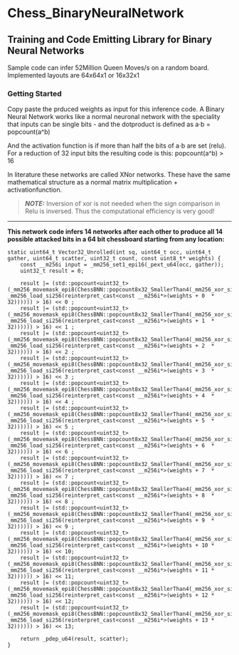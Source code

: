# Chess_BinaryNeuralNetwork
## Training and Code Emitting Library for Binary Neural Networks

Sample code can infer 52Million Queen Moves/s on a random board. 
Implemented layouts are 64x64x1
or 16x32x1

### Getting Started

Copy paste the prduced weights as input for this inference code. 
A Binary Neural Network works like a normal neuronal network with the speciality that inputs can be single bits - 
and the dotproduct is defined as a⋅b = popcount(a^b)

And the activation function is if more than half the bits of a⋅b are set (relu). For a reduction of 32 input bits the resulting code is this:
popcount(a^b) > 16

In literature these networks are called XNor networks. These have the same mathematical structure as a normal matrix multiplication + activationfunction. 
> **_NOTE:_** Inversion of xor is not needed when the sign comparison in Relu is inversed. Thus the computational efficiency is very good!
---
**This network code infers 14 networks after each other to produce all 14 possible attacked bits in a 64 bit chessboard starting from any location:**

```
static uint64_t Vector32_Unrolled(int sq, uint64_t occ, uint64_t gather, uint64_t scatter, uint32_t count, const uint8_t* weights) {
	const __m256i input = _mm256_set1_epi16(_pext_u64(occ, gather));
	uint32_t result = 0;

	result |= (std::popcount<uint32_t>(_mm256_movemask_epi8(ChessBNN::popcount8x32_SmallerThan4(_mm256_xor_si256(input, _mm256_load_si256(reinterpret_cast<const __m256i*>(weights + 0  * 32)))))) > 16) << 0 ;
	result |= (std::popcount<uint32_t>(_mm256_movemask_epi8(ChessBNN::popcount8x32_SmallerThan4(_mm256_xor_si256(input, _mm256_load_si256(reinterpret_cast<const __m256i*>(weights + 1  * 32)))))) > 16) << 1 ;
	result |= (std::popcount<uint32_t>(_mm256_movemask_epi8(ChessBNN::popcount8x32_SmallerThan4(_mm256_xor_si256(input, _mm256_load_si256(reinterpret_cast<const __m256i*>(weights + 2  * 32)))))) > 16) << 2 ;
	result |= (std::popcount<uint32_t>(_mm256_movemask_epi8(ChessBNN::popcount8x32_SmallerThan4(_mm256_xor_si256(input, _mm256_load_si256(reinterpret_cast<const __m256i*>(weights + 3  * 32)))))) > 16) << 3 ;
	result |= (std::popcount<uint32_t>(_mm256_movemask_epi8(ChessBNN::popcount8x32_SmallerThan4(_mm256_xor_si256(input, _mm256_load_si256(reinterpret_cast<const __m256i*>(weights + 4  * 32)))))) > 16) << 4 ;
	result |= (std::popcount<uint32_t>(_mm256_movemask_epi8(ChessBNN::popcount8x32_SmallerThan4(_mm256_xor_si256(input, _mm256_load_si256(reinterpret_cast<const __m256i*>(weights + 5  * 32)))))) > 16) << 5 ;
	result |= (std::popcount<uint32_t>(_mm256_movemask_epi8(ChessBNN::popcount8x32_SmallerThan4(_mm256_xor_si256(input, _mm256_load_si256(reinterpret_cast<const __m256i*>(weights + 6  * 32)))))) > 16) << 6 ;
	result |= (std::popcount<uint32_t>(_mm256_movemask_epi8(ChessBNN::popcount8x32_SmallerThan4(_mm256_xor_si256(input, _mm256_load_si256(reinterpret_cast<const __m256i*>(weights + 7  * 32)))))) > 16) << 7 ;
	result |= (std::popcount<uint32_t>(_mm256_movemask_epi8(ChessBNN::popcount8x32_SmallerThan4(_mm256_xor_si256(input, _mm256_load_si256(reinterpret_cast<const __m256i*>(weights + 8  * 32)))))) > 16) << 8 ;
	result |= (std::popcount<uint32_t>(_mm256_movemask_epi8(ChessBNN::popcount8x32_SmallerThan4(_mm256_xor_si256(input, _mm256_load_si256(reinterpret_cast<const __m256i*>(weights + 9  * 32)))))) > 16) << 9 ;
	result |= (std::popcount<uint32_t>(_mm256_movemask_epi8(ChessBNN::popcount8x32_SmallerThan4(_mm256_xor_si256(input, _mm256_load_si256(reinterpret_cast<const __m256i*>(weights + 10 * 32)))))) > 16) << 10;
	result |= (std::popcount<uint32_t>(_mm256_movemask_epi8(ChessBNN::popcount8x32_SmallerThan4(_mm256_xor_si256(input, _mm256_load_si256(reinterpret_cast<const __m256i*>(weights + 11 * 32)))))) > 16) << 11;
	result |= (std::popcount<uint32_t>(_mm256_movemask_epi8(ChessBNN::popcount8x32_SmallerThan4(_mm256_xor_si256(input, _mm256_load_si256(reinterpret_cast<const __m256i*>(weights + 12 * 32)))))) > 16) << 12;
	result |= (std::popcount<uint32_t>(_mm256_movemask_epi8(ChessBNN::popcount8x32_SmallerThan4(_mm256_xor_si256(input, _mm256_load_si256(reinterpret_cast<const __m256i*>(weights + 13 * 32)))))) > 16) << 13;
	
	return _pdep_u64(result, scatter);
}

```
